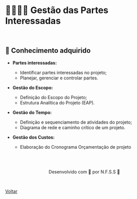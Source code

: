 <h1>👨‍👩‍👧‍👦 Gestão das Partes Interessadas </h1>

<br>

<h2> 🧠 Conhecimento adquirido </h2>

- **Partes interessadas:**
  
  - Identificar partes interessadas no projeto;
  - Planejar, gerenciar e controlar partes.
  
- **Gestão do Escopo:**

  - Definição do Escopo do Projeto;
  - Estrutura Analítica do Projeto (EAP).

- **Gestão do Tempo:**

  - Definição e sequenciamento de atividades do projeto;
  - Diagrama de rede e caminho crítico de um projeto.

- **Gestão dos Custos:**

  - Elaboração do Cronograma Orçamentação de projeto

  


<br><br>

<p align="center"> Desenvolvido com 💜 por N.F.S.S 👋 <p>


<br>

<a href="./README.md">Voltar</a>
